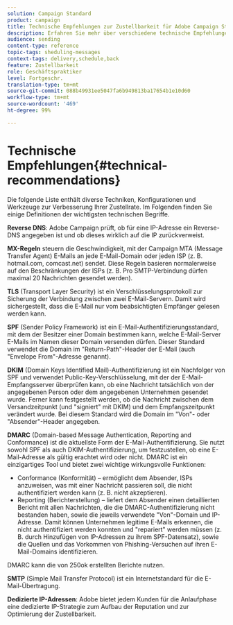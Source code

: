 ```yaml
---
solution: Campaign Standard
product: campaign
title: Technische Empfehlungen zur Zustellbarkeit für Adobe Campaign Standard
description: Erfahren Sie mehr über verschiedene technische Empfehlungen zur Verbesserung der Zustellbarkeit mit Adobe Campaign Standard.
audience: sending
content-type: reference
topic-tags: sheduling-messages
context-tags: delivery,schedule,back
feature: Zustellbarkeit
role: Geschäftspraktiker
level: Fortgeschr.
translation-type: tm+mt
source-git-commit: 088b49931ee5047fa6b949813ba17654b1e10d60
workflow-type: tm+mt
source-wordcount: '469'
ht-degree: 99%

---
```



# Technische Empfehlungen{#technical-recommendations}

Die folgende Liste enthält diverse Techniken, Konfigurationen und Werkzeuge zur Verbesserung Ihrer Zustellrate. Im Folgenden finden Sie einige Definitionen der wichtigsten technischen Begriffe.

**Reverse DNS**: Adobe Campaign prüft, ob für eine IP-Adresse ein Reverse-DNS angegeben ist und ob dieses wirklich auf die IP zurückverweist.

**MX-Regeln** steuern die Geschwindigkeit, mit der Campaign MTA (Message Transfer Agent) E-Mails an jede E-Mail-Domain oder jeden ISP (z. B. hotmail.com, comcast.net) sendet. Diese Regeln basieren normalerweise auf den Beschränkungen der ISPs (z. B. Pro SMTP-Verbindung dürfen maximal 20 Nachrichten gesendet werden).

**TLS** (Transport Layer Security) ist ein Verschlüsselungsprotokoll zur Sicherung der Verbindung zwischen zwei E-Mail-Servern. Damit wird sichergestellt, dass die E-Mail nur vom beabsichtigten Empfänger gelesen werden kann.

**SPF** (Sender Policy Framework) ist ein E-Mail-Authentifizierungsstandard, mit dem der Besitzer einer Domain bestimmen kann, welche E-Mail-Server E-Mails im Namen dieser Domain versenden dürfen. Dieser Standard verwendet die Domain im &quot;Return-Path&quot;-Header der E-Mail (auch &quot;Envelope From&quot;-Adresse genannt).

**DKIM** (Domain Keys Identified Mail)-Authentifizierung ist ein Nachfolger von SPF und verwendet Public-Key-Verschlüsselung, mit der der E-Mail-Empfangsserver überprüfen kann, ob eine Nachricht tatsächlich von der angegebenen Person oder dem angegebenen Unternehmen gesendet wurde. Ferner kann festgestellt werden, ob die Nachricht zwischen dem Versandzeitpunkt (und &quot;signiert&quot; mit DKIM) und dem Empfangszeitpunkt verändert wurde. Bei diesem Standard wird die Domain im &quot;Von&quot;- oder &quot;Absender&quot;-Header angegeben.

**DMARC** (Domain-based Message Authentication, Reporting and Conformance) ist die aktuellste Form der E-Mail-Authentifizierung. Sie nutzt sowohl SPF als auch DKIM-Authentifizierung, um festzustellen, ob eine E-Mail-Adresse als gültig erachtet wird oder nicht. DMARC ist ein einzigartiges Tool und bietet zwei wichtige wirkungsvolle Funktionen:
* Conformance (Konformität) – ermöglicht dem Absender, ISPs anzuweisen, was mit einer Nachricht passieren soll, die nicht authentifiziert werden kann (z. B. nicht akzeptieren).
* Reporting (Berichterstellung) – liefert dem Absender einen detaillierten Bericht mit allen Nachrichten, die die DMARC-Authentifizierung nicht bestanden haben, sowie die jeweils verwendete &quot;Von&quot;-Domain und IP-Adresse. Damit können Unternehmen legitime E-Mails erkennen, die nicht authentifiziert werden konnten und &quot;repariert&quot; werden müssen (z. B. durch Hinzufügen von IP-Adressen zu ihrem SPF-Datensatz), sowie die Quellen und das Vorkommen von Phishing-Versuchen auf ihren E-Mail-Domains identifizieren.

DMARC kann die von 250ok erstellten Berichte nutzen.

**SMTP** (Simple Mail Transfer Protocol) ist ein Internetstandard für die E-Mail-Übertragung.

**Dedizierte IP-Adressen**: Adobe bietet jedem Kunden für die Anlaufphase eine dedizierte IP-Strategie zum Aufbau der Reputation und zur Optimierung der Zustellbarkeit.
